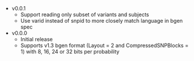 * v0.0.1
	* Support reading only subset of variants and subjects
	* Use varid instead of snpid to more closely match language in bgen spec
* v0.0.0
	* Initial release
	* Supports v1.3 bgen format (Layout = 2 and CompressedSNPBlocks = 1) with 8, 16, 24 or 32 bits per probability

